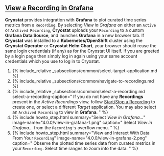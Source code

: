 ## [View a Recording in Grafana](#view-a-recording-in-grafana)
**Cryostat** provides integration with **Grafana** to plot curated time series
metrics from a `Recording`. By selecting _View in Grafana_ on either an
`Active` or `Archived Recording`, **Cryostat** uploads your `Recording` to
a custom **Grafana Data Source**, and launches **Grafana** in a new browser
tab. If **Cryostat** was installed to a **Kubernetes/OpenShift** cluster using the
**Cryostat Operator** or **Cryostat Helm Chart**, your browser should reuse the
same login credentials (if any) as for the Cryostat UI itself. If you are
greeted by a login page then simply log in again using your same account credentials
which you use to log in to Cryostat.

<ol>
  <li>
    {% include_relative _subsections/common/select-target-application.md %}
  </li>
  <li>
    {% include_relative _subsections/common/navigate-to-recordings.md %}
  </li>
  <li>
    {% include_relative _subsections/common/select-a-recording.md
      select-a-recording-caption="
        If you do not have any <b>Recordings</b> present in the <i>Active Recordings</i>
        view, follow
        <a href='#startstop-a-recording'>Start/Stop a Recording</a>
        to create one, or select a different <i>Target</i> application.
        You may also select an <code>Archived Recording</code> to view in <b>Grafana</b>.
      "
    %}
  </li>
  <li>
    {% include howto_step.html
      summary="Select <i>View in Grafana...</i>"
      image-name="4.0.0/view-in-grafana-1.png"
      caption="
        Select <i>View in Grafana...</i> from the <code>Recording's</code> overflow
        menu.
      "
    %}
  </li>
  <li>
    {% include howto_step.html
      summary="View and Interact With Data From Your <code>Recording</code>"
      image-name="4.0.0/view-in-grafana-2.png"
      caption="
        Observe the plotted time series data from curated metrics in your
        <code>Recording</code>. Select time ranges to zoom into the data.
      "
    %}
  </li>
</ol>
